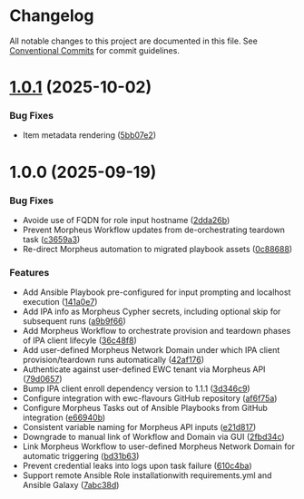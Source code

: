 # Changelog

All notable changes to this project are documented in this file. See
[Conventional Commits](https://conventionalcommits.org) for commit guidelines.

# [1.0.1](https://github.com/ewcloud/ewc-flavours/compare/1.0.0...1.0.1) (2025-10-02)


### Bug Fixes

* Item metadata rendering ([5bb07e2](https://github.com/ewcloud/ewc-ansible-playbook-ipa-enroll-automation-via-morpheus/commit/5bb07e267ea9672f130e949e43efe405f32be500))

# 1.0.0 (2025-09-19)


### Bug Fixes

* Avoide use of FQDN for role input hostname ([2dda26b](https://github.com/ewcloud/ewc-ansible-playbook-ipa-enroll-automation-via-morpheus/commit/2dda26be57c2546dfb6847f9ec9c9d75fb4ed102))
* Prevent Morpheus Workflow updates from de-orchestrating teardown task ([c3659a3](https://github.com/ewcloud/ewc-ansible-playbook-ipa-enroll-automation-via-morpheus/commit/c3659a3d1c25ecd8444bfa627eb42ac37ac04223))
* Re-direct Morpheus automation to migrated playbook assets ([0c88688](https://github.com/ewcloud/ewc-ansible-playbook-ipa-enroll-automation-via-morpheus/commit/0c88688ecdb07a9b5beeb4a7321d9d0d0f60122e))


### Features

* Add Ansible Playbook pre-configured for input prompting and localhost execution ([141a0e7](https://github.com/ewcloud/ewc-ansible-playbook-ipa-enroll-automation-via-morpheus/commit/141a0e764c9e49645754568ddaaf8bbbe07c7d7f))
* Add IPA info as Morpheus Cypher secrets, including optional skip for subsequent runs ([a9b9f66](https://github.com/ewcloud/ewc-ansible-playbook-ipa-enroll-automation-via-morpheus/commit/a9b9f66aab4801cd48b651a1c581294a043e0c6e))
* Add Morpheus Workflow to orchestrate provision and teardown phases of IPA client lifecyle ([36c48f8](https://github.com/ewcloud/ewc-ansible-playbook-ipa-enroll-automation-via-morpheus/commit/36c48f8265d3cb85c3ef1f7ad36e321f11f22ebf))
* Add user-defined Morpheus Network Domain under which IPA client provision/teardown runs automatically ([42af176](https://github.com/ewcloud/ewc-ansible-playbook-ipa-enroll-automation-via-morpheus/commit/42af176750f9c97e23a9462b5d9340e2e24dfe33))
* Authenticate against user-defined EWC tenant via Morpheus API ([79d0657](https://github.com/ewcloud/ewc-ansible-playbook-ipa-enroll-automation-via-morpheus/commit/79d06570452a54d66b59961aff25266c04c1d609))
* Bump IPA client enroll dependency version to 1.1.1 ([3d346c9](https://github.com/ewcloud/ewc-ansible-playbook-ipa-enroll-automation-via-morpheus/commit/3d346c995ca64ffdda37e40dc789ffb2a32279ec))
* Configure integration with ewc-flavours GitHub repository ([af6f75a](https://github.com/ewcloud/ewc-ansible-playbook-ipa-enroll-automation-via-morpheus/commit/af6f75a06519f31d43c3592640b62ee14aa2b92f))
* Configure Morpheus Tasks out of Ansible Playbooks from GitHub integration ([e66940b](https://github.com/ewcloud/ewc-ansible-playbook-ipa-enroll-automation-via-morpheus/commit/e66940bb7b12b8b6b0f8f553eb38ee31f7a90196))
* Consistent variable naming for Morpheus API inputs ([e21d817](https://github.com/ewcloud/ewc-ansible-playbook-ipa-enroll-automation-via-morpheus/commit/e21d817096d919002bd996ec598a6cc6a0e7cb6c))
* Downgrade to manual link of Workflow and Domain via GUI ([2fbd34c](https://github.com/ewcloud/ewc-ansible-playbook-ipa-enroll-automation-via-morpheus/commit/2fbd34cc9a778bba3eb67d733aa831955d92062b))
* Link Morpheus Workflow to user-defined Morpheus Network Domain for automatic triggering ([bd31b63](https://github.com/ewcloud/ewc-ansible-playbook-ipa-enroll-automation-via-morpheus/commit/bd31b630bc1a9e3b827a9204efe89175d48e729f))
* Prevent credential leaks into logs upon task failure ([610c4ba](https://github.com/ewcloud/ewc-ansible-playbook-ipa-enroll-automation-via-morpheus/commit/610c4ba76da322f02f4559a1b429ddc13e0d5ee9))
* Support remote Ansible Role installationwith requirements.yml and Ansible Galaxy ([7abc38d](https://github.com/ewcloud/ewc-ansible-playbook-ipa-enroll-automation-via-morpheus/commit/7abc38d2cfc4ffbb48d4a4ab37f6582d046d3988))
